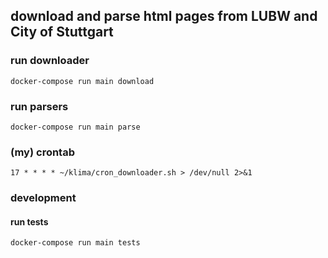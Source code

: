 ## download and parse html pages from LUBW and City of Stuttgart

### run downloader

```
docker-compose run main download
```


### run parsers

```
docker-compose run main parse
```


### (my) crontab

```
17 * * * * ~/klima/cron_downloader.sh > /dev/null 2>&1
```


### development

#### run tests

```
docker-compose run main tests
```

